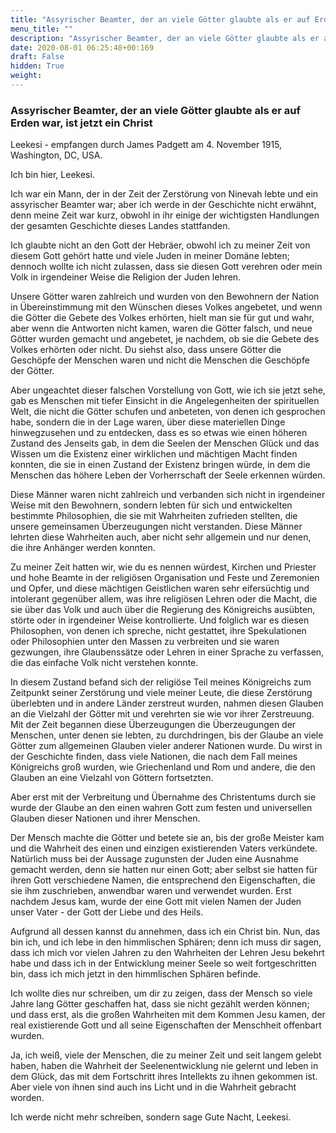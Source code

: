 ```yaml
---
title: "Assyrischer Beamter, der an viele Götter glaubte als er auf Erden war, ist jetzt ein Christ"
menu_title: ""
description: "Assyrischer Beamter, der an viele Götter glaubte als er auf Erden war, ist jetzt ein Christ"
date: 2020-08-01 06:25:48+00:169
draft: False
hidden: True
weight:
---
```

### Assyrischer Beamter, der an viele Götter glaubte als er auf Erden war, ist jetzt ein Christ

Leekesi - empfangen durch James Padgett am 4. November 1915, Washington, DC, USA.

Ich bin hier, Leekesi.

Ich war ein Mann, der in der Zeit der Zerstörung von Ninevah lebte und ein assyrischer Beamter war; aber ich werde in der Geschichte nicht erwähnt, denn meine Zeit war kurz, obwohl in ihr einige der wichtigsten Handlungen der gesamten Geschichte dieses Landes stattfanden.

Ich glaubte nicht an den Gott der Hebräer, obwohl ich zu meiner Zeit von diesem Gott gehört hatte und viele Juden in meiner Domäne lebten; dennoch wollte ich nicht zulassen, dass sie diesen Gott verehren oder mein Volk in irgendeiner Weise die Religion der Juden lehren.

Unsere Götter waren zahlreich und wurden von den Bewohnern der Nation in Übereinstimmung mit den Wünschen dieses Volkes angebetet, und wenn die Götter die Gebete des Volkes erhörten, hielt man sie für gut und wahr, aber wenn die Antworten nicht kamen, waren die Götter falsch, und neue Götter wurden gemacht und angebetet, je nachdem, ob sie die Gebete des Volkes erhörten oder nicht. Du siehst also, dass unsere Götter die Geschöpfe der Menschen waren und nicht die Menschen die Geschöpfe der Götter.

Aber ungeachtet dieser falschen Vorstellung von Gott, wie ich sie jetzt sehe, gab es Menschen mit tiefer Einsicht in die Angelegenheiten der spirituellen Welt, die nicht die Götter schufen und anbeteten, von denen ich gesprochen habe, sondern die in der Lage waren, über diese materiellen Dinge hinwegzusehen und zu entdecken, dass es so etwas wie einen höheren Zustand des Jenseits gab, in dem die Seelen der Menschen Glück und das Wissen um die Existenz einer wirklichen und mächtigen Macht finden konnten, die sie in einen Zustand der Existenz bringen würde, in dem die Menschen das höhere Leben der Vorherrschaft der Seele erkennen würden.

Diese Männer waren nicht zahlreich und verbanden sich nicht in irgendeiner Weise mit den Bewohnern, sondern lebten für sich und entwickelten bestimmte Philosophien, die sie mit Wahrheiten zufrieden stellten, die unsere gemeinsamen Überzeugungen nicht verstanden. Diese Männer lehrten diese Wahrheiten auch, aber nicht sehr allgemein und nur denen, die ihre Anhänger werden konnten.

Zu meiner Zeit hatten wir, wie du es nennen würdest, Kirchen und Priester und hohe Beamte in der religiösen Organisation und Feste und Zeremonien und Opfer, und diese mächtigen Geistlichen waren sehr eifersüchtig und intolerant gegenüber allem, was ihre religiösen Lehren oder die Macht, die sie über das Volk und auch über die Regierung des Königreichs ausübten, störte oder in irgendeiner Weise kontrollierte. Und folglich war es diesen Philosophen, von denen ich spreche, nicht gestattet, ihre Spekulationen oder Philosophien unter den Massen zu verbreiten und sie waren gezwungen, ihre Glaubenssätze oder Lehren in einer Sprache zu verfassen, die das einfache Volk nicht verstehen konnte.

In diesem Zustand befand sich der religiöse Teil meines Königreichs zum Zeitpunkt seiner Zerstörung und viele meiner Leute, die diese Zerstörung überlebten und in andere Länder zerstreut wurden, nahmen diesen Glauben an die Vielzahl der Götter mit und verehrten sie wie vor ihrer Zerstreuung. Mit der Zeit begannen diese Überzeugungen die Überzeugungen der Menschen, unter denen sie lebten, zu durchdringen, bis der Glaube an viele Götter zum allgemeinen Glauben vieler anderer Nationen wurde. Du wirst in der Geschichte finden, dass viele Nationen, die nach dem Fall meines Königreichs groß wurden, wie Griechenland und Rom und andere, die den Glauben an eine Vielzahl von Göttern fortsetzten.

Aber erst mit der Verbreitung und Übernahme des Christentums durch sie wurde der Glaube an den einen wahren Gott zum festen und universellen Glauben dieser Nationen und ihrer Menschen.

Der Mensch machte die Götter und betete sie an, bis der große Meister kam und die Wahrheit des einen und einzigen existierenden Vaters verkündete. Natürlich muss bei der Aussage zugunsten der Juden eine Ausnahme gemacht werden, denn sie hatten nur einen Gott; aber selbst sie hatten für ihren Gott verschiedene Namen, die entsprechend den Eigenschaften, die sie ihm zuschrieben, anwendbar waren und verwendet wurden. Erst nachdem Jesus kam, wurde der eine Gott mit vielen Namen der Juden unser Vater - der Gott der Liebe und des Heils.

Aufgrund all dessen kannst du annehmen, dass ich ein Christ bin. Nun, das bin ich, und ich lebe in den himmlischen Sphären; denn ich muss dir sagen, dass ich mich vor vielen Jahren zu den Wahrheiten der Lehren Jesu bekehrt habe und dass ich in der Entwicklung meiner Seele so weit fortgeschritten bin, dass ich mich jetzt in den himmlischen Sphären befinde.

Ich wollte dies nur schreiben, um dir zu zeigen, dass der Mensch so viele Jahre lang Götter geschaffen hat, dass sie nicht gezählt werden können; und dass erst, als die großen Wahrheiten mit dem Kommen Jesu kamen, der real existierende Gott und all seine Eigenschaften der Menschheit offenbart wurden.

Ja, ich weiß, viele der Menschen, die zu meiner Zeit und seit langem gelebt haben, haben die Wahrheit der Seelenentwicklung nie gelernt und leben in dem Glück, das mit dem Fortschritt ihres Intellekts zu ihnen gekommen ist. Aber viele von ihnen sind auch ins Licht und in die Wahrheit gebracht worden.

Ich werde nicht mehr schreiben, sondern sage Gute Nacht, Leekesi.
